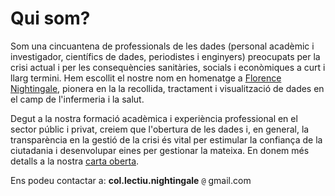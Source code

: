 # Qui som?

Som una cincuantena de professionals de les dades (personal acadèmic i investigador, científics de dades, 
periodistes i enginyers) preocupats per la crisi actual i per les consequències sanitàries, socials i econòmiques 
a curt i llarg termini. Hem escollit el nostre nom en homenatge a [Florence Nightingale](https://ca.wikipedia.org/wiki/Florence_Nightingale), 
pionera en la la recollida, tractament i visualització de dades en el camp de l'infermeria i la salut.

Degut a la nostra formació acadèmica i experiència professional en el sector públic i privat, creiem que 
l'obertura de les dades i, en general, la transparència en la gestió de la crisi és vital per 
estimular la confiança de la ciutadania i desenvolupar eines per gestionar la mateixa. En donem més detalls 
a la nostra [carta oberta](https://col-lectiu-nightingale.github.io/).

Ens podeu contactar a: **col.lectiu.nightingale** `@` gmail.com
